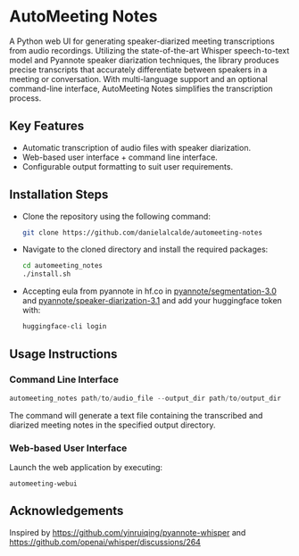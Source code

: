 # AutoMeeting Notes
A Python web UI for generating speaker-diarized meeting transcriptions from audio recordings. Utilizing the state-of-the-art Whisper speech-to-text model and Pyannote speaker diarization techniques, the library produces precise transcripts that accurately differentiate between speakers in a meeting or conversation. With multi-language support and an optional command-line interface, AutoMeeting Notes simplifies the transcription process.

## Key Features

- Automatic transcription of audio files with speaker diarization.
- Web-based user interface + command line interface.
- Configurable output formatting to suit user requirements.


## Installation Steps

- Clone the repository using the following command:
    
    ```sh
    git clone https://github.com/danielalcalde/automeeting-notes
    
    ```
    
- Navigate to the cloned directory and install the required packages:
    
    ```sh
    cd automeeting_notes
    ./install.sh
    
    ```
- Accepting eula from pyannote in hf.co in [pyannote/segmentation-3.0](https://huggingface.co/pyannote/segmentation-3.0) and [pyannote/speaker-diarization-3.1](https://huggingface.co/pyannote/speaker-diarization-3.1) and add your huggingface token with:
    ```sh
    huggingface-cli login
    ``` 

## Usage Instructions

### Command Line Interface
```py
automeeting_notes path/to/audio_file --output_dir path/to/output_dir
```

The command will generate a text file containing the transcribed and diarized meeting notes in the specified output directory.


### Web-based User Interface
Launch the web application by executing:
```
automeeting-webui
```

## Acknowledgements
Inspired by https://github.com/yinruiqing/pyannote-whisper and https://github.com/openai/whisper/discussions/264